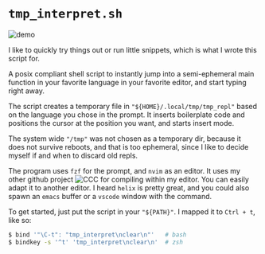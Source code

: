 # `tmp_interpret.sh`

![demo](demo.gif)

I like to quickly try things out or run little snippets, which is what I wrote this script for.

A posix compliant shell script to instantly jump into a semi-ephemeral main function in your favorite language in your favorite editor, and start typing right away.

The script creates a temporary file in `"${HOME}/.local/tmp/tmp_repl"` based on the language you chose in the prompt.
It inserts boilerplate code and positions the cursor at the position you want, and starts insert mode.

The system wide `"/tmp"` was not chosen as a temporary dir, because it does not survive reboots, and that is too ephemeral, since I like to decide myself if and when to discard old repls.

The program uses `fzf` for the prompt, and `nvim` as an editor. It uses my other github project ![`CCC`](https://github.com/exprpapi/ccc) for compiling within my editor. You can easily adapt it to another editor. I heard `helix` is pretty great, and you could also spawn an `emacs` buffer or a `vscode` window with the command.

To get started, just put the script in your `"${PATH}"`. I mapped it to `Ctrl + t`, like so:
```bash
$ bind '"\C-t": "tmp_interpret\nclear\n"'   # bash
$ bindkey -s '^t' 'tmp_interpret\nclear\n'  # zsh
```
